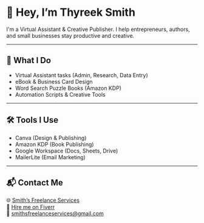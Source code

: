 # 👋 Hey, I’m Thyreek Smith

I'm a Virtual Assistant & Creative Publisher. I help entrepreneurs, authors, and small businesses stay productive and creative.

---

## 🔧 What I Do

- Virtual Assistant tasks (Admin, Research, Data Entry)
- eBook & Business Card Design
- Word Search Puzzle Books (Amazon KDP)
- Automation Scripts & Creative Tools

---

## 🛠 Tools I Use

- Canva (Design & Publishing)
- Amazon KDP (Book Publishing)
- Google Workspace (Docs, Sheets, Drive)
- MailerLite (Email Marketing)

---

## 📬 Contact Me

🌐 [Smith’s Freelance Services](https://sites.google.com/view/smiths-freelance-services)  
🎯 [Hire me on Fiverr](https://www.fiverr.com/s/m52Xb2Z)  
📧 smithsfreelanceservices@gmail.com
